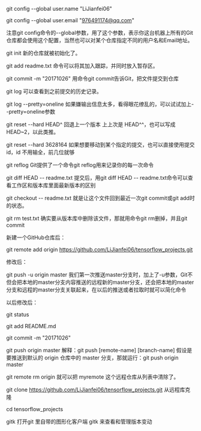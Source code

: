 git config --global user.name "LiJianfei06"

git config --global user.email "976491174@qq.com"

注意git config命令的--global参数，用了这个参数，表示你这台机器上所有的Git仓库都会使用这个配置，当然也可以对某个仓库指定不同的用户名和Email地址。



git init                             	新的仓库就被初始化了。 
  
git add readme.txt						命令可以将其加入跟踪，并同时放入暂存区。

git commit -m "20171026"				用命令git commit告诉Git，把文件提交到仓库



git log									可以查看到之前提交的历史记录。

git log --pretty=oneline				如果嫌输出信息太多，看得眼花缭乱的，可以试试加上--pretty=oneline参数



git reset --hard HEAD^					回退上一个版本  上上次是 HEAD^^，也可以写成 HEAD~2，以此类推。

git reset --hard 3628164				如果想要移动到某个指定的提交，也可以直接使用提交id，id 不用输全，前几位就够


git reflog 								Git提供了一个命令git reflog用来记录你的每一次命令

git diff HEAD -- readme.txt				提交后，用git diff HEAD -- readme.txt命令可以查看工作区和版本库里面最新版本的区别

git checkout -- readme.txt				就是让这个文件回到最近一次git commit或git add时的状态。

git rm test.txt							确实要从版本库中删除该文件，那就用命令git rm删掉，并且git commit


新建一个GitHub仓库后：

git remote add origin https://github.com/LiJianfei06/tensorflow_projects.git

修改后：

git push -u origin master				我们第一次推送master分支时，加上了-u参数，Git不但会把本地的master分支内容推送的远程新的master分支，还会把本地的master分支和远程的master分支关联起来，在以后的推送或者拉取时就可以简化命令

以后修改后：

git status

git add README.md

git commit -m "20171026"

git push origin master					解释：git push [remote-name] [branch-name]     假设是要推送到默认的 origin 仓库中的 master 分支，那就运行：git push origin master


git remote rm origin   					就可以把 myremote 这个远程仓库从列表中清除了。





git clone https://github.com/LiJianfei06/tensorflow_projects.git			从远程库克隆

cd tensorflow_projects




gitk             						打开git 里自带的图形化客户端 gitk 来查看和管理版本变动